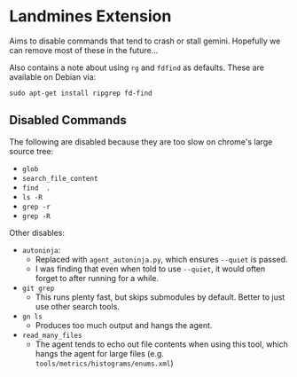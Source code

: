 # Landmines Extension

Aims to disable commands that tend to crash or stall gemini. Hopefully we can
remove most of these in the future...

Also contains a note about using `rg` and `fdfind` as defaults. These are
available on Debian via:

```
sudo apt-get install ripgrep fd-find
```

## Disabled Commands
The following are disabled because they are too slow on chrome's large source tree:
 * `glob`
 * `search_file_content`
 * `find  .`
 * `ls -R`
 * `grep -r`
 * `grep -R`

Other disables:
* `autoninja`:
  * Replaced with `agent_autoninja.py`, which ensures `--quiet` is passed.
  * I was finding that even when told to use `--quiet`, it would often forget
    to after running for a while.
* `git grep`
  * This runs plenty fast, but skips submodules by default. Better to just use
    other search tools.
* `gn ls`
  * Produces too much output and hangs the agent.
* `read_many_files`
  * The agent tends to echo out file contents when using this tool, which hangs
    the agent for large files (e.g. `tools/metrics/histograms/enums.xml`)
